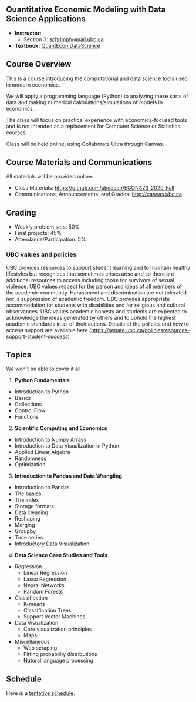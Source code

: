 
## Quantitative Economic Modeling with Data Science Applications

- **Instructor:**
  - Section 3: schrimpf@mail.ubc.ca
- **Textbook:** [QuantEcon DataScience](https://datascience.quantecon.org/)


## Course Overview
This is a course introducing the computational and data science tools used in modern economics.

We will apply a programming language (Python) to analyzing these sorts of
data and making numerical calculations/simulations of models in economics.

The class will focus on practical experience with economics-focused tools and is not
intended as a replacement for Computer Science or Statistics courses.

Class will be held online, using Collaborate Ultra through Canvas.

## Course Materials and Communications
All materials will be provided online:
- Class Materials: https://github.com/ubcecon/ECON323_2020_Fall
- Communications, Announcements, and Grades: http://canvas.ubc.ca

## Grading

- Weekly problem sets: 50%
- Final projects: 45%
- Attendance/Participation: 5%

### UBC values and policies

UBC provides resources to support student learning and to maintain healthy lifestyles but recognizes that sometimes crises arise and so there are additional resources to access including those for survivors of sexual violence. UBC values respect for the person and ideas of all members of the academic community. Harassment and discrimination are not tolerated nor is suppression of academic freedom. UBC provides appropriate accommodation for students with disabilities and for religious and cultural observances. UBC values academic honesty and students are expected to acknowledge the ideas generated by others and to uphold the highest academic standards in all of their actions. Details of the policies and how to access support are available here (https://senate.ubc.ca/policiesresources-support-student-success)

## Topics

We won't be able to cover it all

1. **Python Fundamentals**
  * Introduction to Python
  * Basics
  * Collections
  * Control Flow
  * Functions
2. **Scientific Computing and Economics**
  * Introduction to Numpy Arrays
  * Introduction to Data Visualization in Python
  * Applied Linear Algebra
  * Randomness
  * Optimization
3. **Introduction to Pandas and Data Wrangling**
  * Introduction to Pandas
  * The basics
  * The index
  * Storage formats
  * Data cleaning
  * Reshaping
  * Merging
  * Groupby
  * Time series
  * Introductory Data Visualization

4. **Data Science Case Studies and Tools**

  * Regression
    * Linear Regression
    * Lasso Regression
    * Neural Networks
    * Random Forests
  * Classification
    * K-means
    * Classification Trees
    * Support Vector Machines
  * Data Visualization
    * Core visualization principles
    * Maps
  * Miscellaneous
    * Web scraping
    * Fitting probability distributions
    * Natural language processing




## Schedule

Here is a [tentative schedule](https://github.com/ubcecon/ECON323_2020/blob/master/schedule.md).

